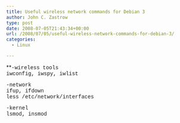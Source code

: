 ```yaml
---
title: Useful wireless network commands for Debian 3
author: John C. Zastrow
type: post
date: 2008-07-05T21:43:34+00:00
url: /2008/07/05/useful-wireless-network-commands-for-debian-3/
categories:
  - Linux

---
```

**<font face="Courier New">-wireless tools<br />iwconfig, iwspy, iwlist</p> 

<p>
  -network<br />ifup, ifdown<br />less /etc/network/interfaces
</p>

<p>
  -kernel<br />lsmod, insmod</font></b>
</p>